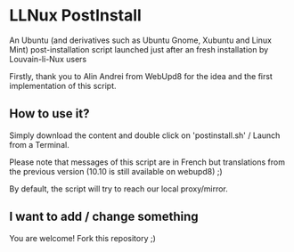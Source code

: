 LLNux PostInstall
===================================

An Ubuntu (and derivatives such as Ubuntu Gnome, Xubuntu and Linux Mint) post-installation script launched just after an fresh installation by Louvain-li-Nux users

Firstly, thank you to Alin Andrei from WebUpd8 for the idea and the first implementation of this script.

How to use it?
--------------

Simply download the content and double click on 'postinstall.sh' / Launch from a Terminal.

Please note that messages of this script are in French but translations from the previous version (10.10 is still available on webupd8) ;)

By default, the script will try to reach our local proxy/mirror.


I want to add / change something 
--------------------------------

You are welcome! Fork this repository ;)
